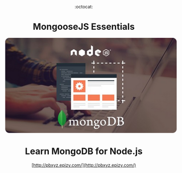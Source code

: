<div align="center">

:octocat:

# MongooseJS Essentials

<img src="MongooseJS.png" alt="MongooseJS.png" style="max-width: 550px;"/>

# Learn MongoDB for Node.js

<!-- ## -- ToDo --

tsconfig

README

001

002 -->

[http://pbxyz.epizy.com/](http://pbxyz.epizy.com/)

</div>
